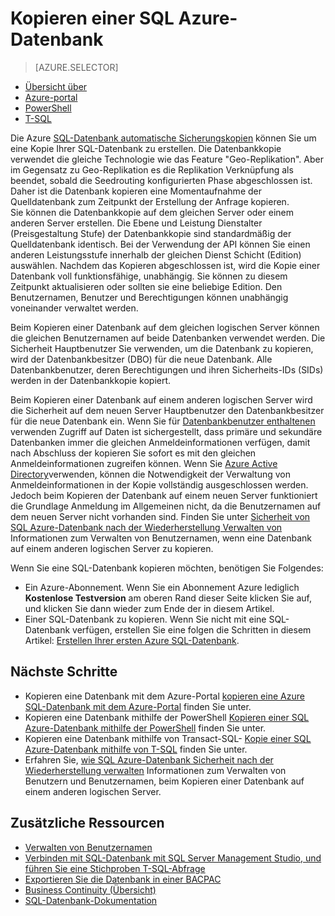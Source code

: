 <properties
    pageTitle="Kopieren eine SQL Azure-Datenbank | Microsoft Azure"
    description="Erstellen einer Kopie einer SQL Azure-Datenbank"
    services="sql-database"
    documentationCenter=""
    authors="anosov1960"
    manager="jhubbard"
    editor=""/>

<tags
    ms.service="sql-database"
    ms.devlang="NA"
    ms.date="10/24/2016"
    ms.author="sstein; sashan"
    ms.workload="data-management"
    ms.topic="article"
    ms.tgt_pltfrm="NA"/>



# <a name="copy-an-azure-sql-database"></a>Kopieren einer SQL Azure-Datenbank

> [AZURE.SELECTOR]
- [Übersicht über](sql-database-copy.md)
- [Azure-portal](sql-database-copy-portal.md)
- [PowerShell](sql-database-copy-powershell.md)
- [T-SQL](sql-database-copy-transact-sql.md)

Die Azure [SQL-Datenbank automatische Sicherungskopien](sql-database-automated-backups.md) können Sie um eine Kopie Ihrer SQL-Datenbank zu erstellen. Die Datenbankkopie verwendet die gleiche Technologie wie das Feature "Geo-Replikation". Aber im Gegensatz zu Geo-Replikation es die Replikation Verknüpfung als beendet, sobald die Seedrouting konfigurierten Phase abgeschlossen ist. Daher ist die Datenbank kopieren eine Momentaufnahme der Quelldatenbank zum Zeitpunkt der Erstellung der Anfrage kopieren.  
Sie können die Datenbankkopie auf dem gleichen Server oder einem anderen Server erstellen. Die Ebene und Leistung Dienstalter (Preisgestaltung Stufe) der Datenbankkopie sind standardmäßig der Quelldatenbank identisch. Bei der Verwendung der API können Sie einen anderen Leistungsstufe innerhalb der gleichen Dienst Schicht (Edition) auswählen. Nachdem das Kopieren abgeschlossen ist, wird die Kopie einer Datenbank voll funktionsfähige, unabhängig. Sie können zu diesem Zeitpunkt aktualisieren oder sollten sie eine beliebige Edition. Den Benutzernamen, Benutzer und Berechtigungen können unabhängig voneinander verwaltet werden.  

Beim Kopieren einer Datenbank auf dem gleichen logischen Server können die gleichen Benutzernamen auf beide Datenbanken verwendet werden. Die Sicherheit Hauptbenutzer Sie verwenden, um die Datenbank zu kopieren, wird der Datenbankbesitzer (DBO) für die neue Datenbank. Alle Datenbankbenutzer, deren Berechtigungen und ihren Sicherheits-IDs (SIDs) werden in der Datenbankkopie kopiert.  

Beim Kopieren einer Datenbank auf einem anderen logischen Server wird die Sicherheit auf dem neuen Server Hauptbenutzer den Datenbankbesitzer für die neue Datenbank ein. Wenn Sie für [Datenbankbenutzer enthaltenen](sql-database-manage-logins.md) verwenden Zugriff auf Daten ist sichergestellt, dass primäre und sekundäre Datenbanken immer die gleichen Anmeldeinformationen verfügen, damit nach Abschluss der kopieren Sie sofort es mit den gleichen Anmeldeinformationen zugreifen können. Wenn Sie [Azure Active Directory](../active-directory/active-directory-whatis.md)verwenden, können die Notwendigkeit der Verwaltung von Anmeldeinformationen in der Kopie vollständig ausgeschlossen werden. Jedoch beim Kopieren der Datenbank auf einem neuen Server funktioniert die Grundlage Anmeldung im Allgemeinen nicht, da die Benutzernamen auf dem neuen Server nicht vorhanden sind. Finden Sie unter [Sicherheit von SQL Azure-Datenbank nach der Wiederherstellung Verwalten von](sql-database-geo-replication-security-config.md) Informationen zum Verwalten von Benutzernamen, wenn eine Datenbank auf einem anderen logischen Server zu kopieren. 

Wenn Sie eine SQL-Datenbank kopieren möchten, benötigen Sie Folgendes:

- Ein Azure-Abonnement. Wenn Sie ein Abonnement Azure lediglich **Kostenlose Testversion** am oberen Rand dieser Seite klicken Sie auf, und klicken Sie dann wieder zum Ende der in diesem Artikel.
- Einer SQL-Datenbank zu kopieren. Wenn Sie nicht mit eine SQL-Datenbank verfügen, erstellen Sie eine folgen die Schritten in diesem Artikel: [Erstellen Ihrer ersten Azure SQL-Datenbank](sql-database-get-started.md).

## <a name="next-steps"></a>Nächste Schritte

- Kopieren eine Datenbank mit dem Azure-Portal [kopieren eine Azure SQL-Datenbank mit dem Azure-Portal](sql-database-copy-portal.md) finden Sie unter.
- Kopieren eine Datenbank mithilfe der PowerShell [Kopieren einer SQL Azure-Datenbank mithilfe der PowerShell](sql-database-copy-powershell.md) finden Sie unter.
- Kopieren eine Datenbank mithilfe von Transact-SQL- [Kopie einer SQL Azure-Datenbank mithilfe von T-SQL](sql-database-copy-transact-sql.md) finden Sie unter.
- Erfahren Sie, [wie SQL Azure-Datenbank Sicherheit nach der Wiederherstellung verwalten](sql-database-geo-replication-security-config.md) Informationen zum Verwalten von Benutzern und Benutzernamen, beim Kopieren einer Datenbank auf einem anderen logischen Server.



## <a name="additional-resources"></a>Zusätzliche Ressourcen

- [Verwalten von Benutzernamen](sql-database-manage-logins.md)
- [Verbinden mit SQL-Datenbank mit SQL Server Management Studio, und führen Sie eine Stichproben T-SQL-Abfrage](sql-database-connect-query-ssms.md)
- [Exportieren Sie die Datenbank in einer BACPAC](sql-database-export.md)
- [Business Continuity (Übersicht)](sql-database-business-continuity.md)
- [SQL-Datenbank-Dokumentation](https://azure.microsoft.com/documentation/services/sql-database/)
